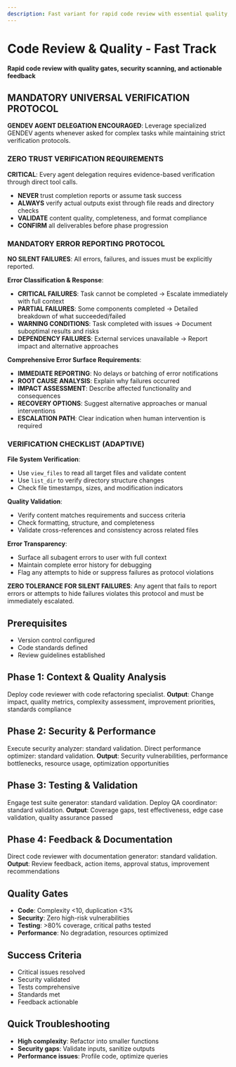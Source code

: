 ```yaml
---
description: Fast variant for rapid code review with essential quality, security, and performance validation
---
```


# Code Review & Quality - Fast Track

**Rapid code review with quality gates, security scanning, and actionable feedback**

## MANDATORY UNIVERSAL VERIFICATION PROTOCOL

**GENDEV AGENT DELEGATION ENCOURAGED**: Leverage specialized GENDEV agents whenever asked for complex tasks while maintaining strict verification protocols.

### ZERO TRUST VERIFICATION REQUIREMENTS
**CRITICAL**: Every agent delegation requires evidence-based verification through direct tool calls.
- **NEVER** trust completion reports or assume task success
- **ALWAYS** verify actual outputs exist through file reads and directory checks
- **VALIDATE** content quality, completeness, and format compliance
- **CONFIRM** all deliverables before phase progression

### MANDATORY ERROR REPORTING PROTOCOL
**NO SILENT FAILURES**: All errors, failures, and issues must be explicitly reported.

**Error Classification & Response**:
- **CRITICAL FAILURES**: Task cannot be completed → Escalate immediately with full context
- **PARTIAL FAILURES**: Some components completed → Detailed breakdown of what succeeded/failed
- **WARNING CONDITIONS**: Task completed with issues → Document suboptimal results and risks
- **DEPENDENCY FAILURES**: External services unavailable → Report impact and alternative approaches

**Comprehensive Error Surface Requirements**:
- **IMMEDIATE REPORTING**: No delays or batching of error notifications
- **ROOT CAUSE ANALYSIS**: Explain why failures occurred
- **IMPACT ASSESSMENT**: Describe affected functionality and consequences
- **RECOVERY OPTIONS**: Suggest alternative approaches or manual interventions
- **ESCALATION PATH**: Clear indication when human intervention is required

### VERIFICATION CHECKLIST (ADAPTIVE)
**File System Verification**:
- Use `view_files` to read all target files and validate content
- Use `list_dir` to verify directory structure changes
- Check file timestamps, sizes, and modification indicators

**Quality Validation**:
- Verify content matches requirements and success criteria
- Check formatting, structure, and completeness
- Validate cross-references and consistency across related files

**Error Transparency**:
- Surface all subagent errors to user with full context
- Maintain complete error history for debugging
- Flag any attempts to hide or suppress failures as protocol violations

**ZERO TOLERANCE FOR SILENT FAILURES**: Any agent that fails to report errors or attempts to hide failures violates this protocol and must be immediately escalated.

## Prerequisites
- Version control configured
- Code standards defined
- Review guidelines established

## Phase 1: Context & Quality Analysis

Deploy code reviewer with code refactoring specialist.
**Output**: Change impact, quality metrics, complexity assessment, improvement priorities, standards compliance

## Phase 2: Security & Performance

Execute security analyzer: standard validation.
Direct performance optimizer: standard validation.
**Output**: Security vulnerabilities, performance bottlenecks, resource usage, optimization opportunities

## Phase 3: Testing & Validation

Engage test suite generator: standard validation.
Deploy QA coordinator: standard validation.
**Output**: Coverage gaps, test effectiveness, edge case validation, quality assurance passed

## Phase 4: Feedback & Documentation

Direct code reviewer with documentation generator: standard validation.
**Output**: Review feedback, action items, approval status, improvement recommendations

## Quality Gates
- **Code**: Complexity <10, duplication <3%
- **Security**: Zero high-risk vulnerabilities
- **Testing**: >80% coverage, critical paths tested
- **Performance**: No degradation, resources optimized

## Success Criteria
- Critical issues resolved
- Security validated
- Tests comprehensive
- Standards met
- Feedback actionable

## Quick Troubleshooting
- **High complexity**: Refactor into smaller functions
- **Security gaps**: Validate inputs, sanitize outputs
- **Performance issues**: Profile code, optimize queries